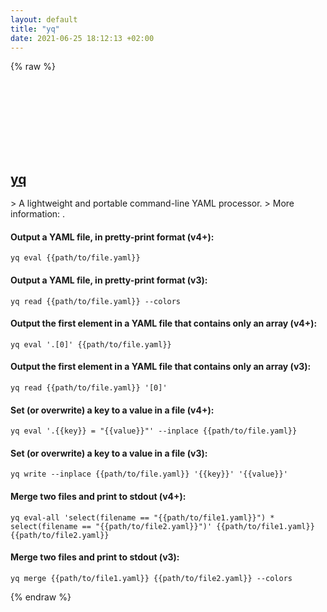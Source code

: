 ```yaml
---
layout: default
title: "yq"
date: 2021-06-25 18:12:13 +02:00
---
```

{% raw %}
<h2 id="yq">
  <a href="/en/common/yq.html">yq</a> <a href="#yq"><svg class="icon">
    <use href="/assets/images/unicode_sprite.svg#link" />
  </svg></a>
</h2>
> A lightweight and portable command-line YAML processor.
> More information: <https://mikefarah.gitbook.io/yq/>.

#### Output a YAML file, in pretty-print format (v4+):
```shell
yq eval {{path/to/file.yaml}}
```
#### Output a YAML file, in pretty-print format (v3):
```shell
yq read {{path/to/file.yaml}} --colors
```
#### Output the first element in a YAML file that contains only an array (v4+):
```shell
yq eval '.[0]' {{path/to/file.yaml}}
```
#### Output the first element in a YAML file that contains only an array (v3):
```shell
yq read {{path/to/file.yaml}} '[0]'
```
#### Set (or overwrite) a key to a value in a file (v4+):
```shell
yq eval '.{{key}} = "{{value}}"' --inplace {{path/to/file.yaml}}
```
#### Set (or overwrite) a key to a value in a file (v3):
```shell
yq write --inplace {{path/to/file.yaml}} '{{key}}' '{{value}}'
```
#### Merge two files and print to stdout (v4+):
```shell
yq eval-all 'select(filename == "{{path/to/file1.yaml}}") * select(filename == "{{path/to/file2.yaml}}")' {{path/to/file1.yaml}} {{path/to/file2.yaml}}
```
#### Merge two files and print to stdout (v3):
```shell
yq merge {{path/to/file1.yaml}} {{path/to/file2.yaml}} --colors
```
{% endraw %}